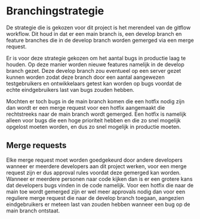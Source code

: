 # Branchingstrategie
De strategie die is gekozen voor dit project is het merendeel van de gitflow workflow. Dit houd in dat er een main branch is, een develop branch en feature branches die in de develop branch worden gemerged via een merge request.

Er is voor deze strategie gekozen om het aantal bugs in productie laag te houden. Op deze manier worden nieuwe features namelijk in de develop branch gezet. Deze develop branch zou eventueel op een server gezet kunnen worden zodat deze branch door een aantal aangewezen testgebruikers en ontwikkelaars getest kan worden op bugs voordat de echte eindgebruikers last van bugs zouden hebben.

Mochten er toch bugs in de main branch komen die een hotfix nodig zijn dan wordt er een merge request voor een hotfix aangemaakt die rechtstreeks naar de main branch wordt gemerged. Een hotfix is namelijk alleen voor bugs die een hoge prioriteit hebben en die zo snel mogelijk opgelost moeten worden, en dus zo snel mogelijk in productie moeten.

## Merge requests
Elke merge request moet worden goedgekeurd door andere developers wanneer er meerdere developers aan dit project werken, voor een merge request zijn er dus approval rules voordat deze gemerged kan worden. Wanneer er meerdere personen naar code kijken dan is er een grotere kans dat developers bugs vinden in de code namelijk. 
Voor een hotfix die naar de main toe wordt gemerged zijn er wel meer approvals nodig dan voor een reguliere merge request die naar de develop branch toegaan, aangezien eindgebruikers er meteen last van zouden hebben wanneer een bug op de main branch ontstaat. 